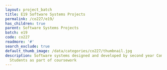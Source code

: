 ```yaml
---
layout: project_batch
title: E19 Software Systems Projects
permalink: /co227/e19/
has_children: true
parent: Software Systems Projects
batch: e19
code: co227
readmore: '#'
search_exclude: true
default_thumb_image: /data/categories/co227/thumbnail.jpg
description: Software systems designed and developed by second year Computer Engineering
  Students as part of coursework
---
```

